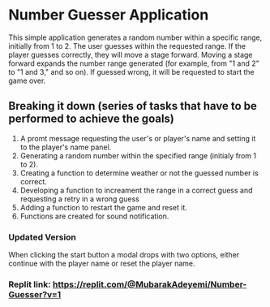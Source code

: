 # Number Guesser Application

This simple application generates a random number within a specific range, initially from 1 to 2. The user guesses within the requested range. If the player guesses correctly, they will move a stage forward. 
Moving a stage forward expands the number range generated (for example, from "1 and 2" to "1 and 3," and so on). If guessed wrong, it will be requested to start the game over.


## Breaking it down (series of tasks that have to be performed to achieve the goals)

1. A promt message requesting the user's or player's name and setting it to the player's name panel.
2. Generating a random number within the specified range (initialy from 1 to 2).
3. Creating a function to determine weather or not the guessed number is correct.
4. Developing a function to increament the range in a correct guess and requesting a retry in a wrong guess
5. Adding a function to restart the game and reset it.
6. Functions are created for sound notification.

### Updated Version
When clicking the start button a modal drops with two options, either continue with the player name or reset the player name.
### Replit link: https://replit.com/@MubarakAdeyemi/Number-Guesser?v=1


